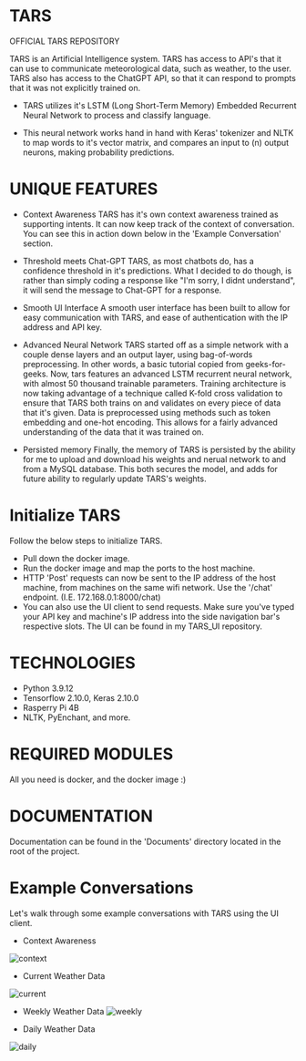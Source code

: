 # TARS
OFFICIAL TARS REPOSITORY

TARS is an Artificial Intelligence system. TARS has access to API's that it can use to communicate meteorological data, such as weather, to the user. TARS also has access to the ChatGPT API, so that it can respond to prompts that it was not explicitly trained on.

- TARS utilizes it's LSTM (Long Short-Term Memory) Embedded Recurrent Neural Network to process and classify language. 

- This neural network works hand in hand with Keras' tokenizer and NLTK to map words to it's vector matrix, and compares an input to (n) output neurons, making probability predictions. 

# UNIQUE FEATURES

 - Context Awareness
  TARS has it's own context awareness trained as supporting intents. It can now keep track of the context of conversation. You can see this in action down below in the 'Example Conversation' section.
  
 - Threshold meets Chat-GPT
  TARS, as most chatbots do, has a confidence threshold in it's predictions. What I decided to do though, is rather than simply coding a response like "I'm sorry, I didnt understand", it will send the message to Chat-GPT for a response.
  
 - Smooth UI Interface
  A smooth user interface has been built to allow for easy communication with TARS, and ease of authentication with the IP address and API key.
  
 - Advanced Neural Network
  TARS started off as a simple network with a couple dense layers and an output layer, using bag-of-words preprocessing. In other words, a basic tutorial copied from geeks-for-geeks. Now, tars features an advanced LSTM recurrent neural network, with almost 50 thousand trainable parameters. Training architecture is now taking advantage of a technique called K-fold cross validation to ensure that TARS both trains on and validates on every piece of data that it's given. Data is preprocessed using methods such as token embedding and one-hot encoding. This allows for a fairly advanced understanding of the data that it was trained on.
  
 - Persisted memory
 Finally, the memory of TARS is persisted by the ability for me to upload and download his weights and nerual network to and from a MySQL database. This both secures the model, and adds for future ability to regularly update TARS's weights. 



# Initialize TARS
Follow the below steps to initialize TARS.
 - Pull down the docker image.
 - Run the docker image and map the ports to the host machine.
 - HTTP 'Post' requests can now be sent to the IP address of the host machine, from machines on the same wifi network. Use the '/chat' endpoint. (I.E. 172.168.0.1:8000/chat)
 - You can also use the UI client to send requests. Make sure you've typed your API key and machine's IP address into the side navigation bar's respective slots. The UI can be found in my TARS_UI repository.
# TECHNOLOGIES
- Python 3.9.12
- Tensorflow 2.10.0, Keras 2.10.0
- Rasperry Pi 4B
- NLTK, PyEnchant, and more.

# REQUIRED MODULES
 All you need is docker, and the docker image :)

# DOCUMENTATION
Documentation can be found in the 'Documents' directory located in the root of the project.

# Example Conversations

Let's walk through some example conversations with TARS using the UI client. 


- Context Awareness

![context](https://user-images.githubusercontent.com/23193263/232133654-d82b3b2b-2f15-4cb0-8b4a-d4afb2ba4cfa.jpg)


- Current Weather Data

![current](https://user-images.githubusercontent.com/23193263/232134358-e0b8eb4c-64d1-4f1b-bff8-1c37914dc404.jpg)


- Weekly Weather Data
![weekly](https://user-images.githubusercontent.com/23193263/232137924-318a4e91-715c-413a-a719-c4e2305a079e.jpg)


- Daily Weather Data

![daily](https://user-images.githubusercontent.com/23193263/232141485-8c311723-bb19-40ab-a333-8fb78470b2f4.jpg)

